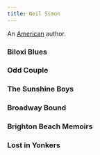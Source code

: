 ```yaml
---
title: Neil Simon
---
```


An [American](../index.html) author.

### Biloxi Blues

### Odd Couple

### The Sunshine Boys

### Broadway Bound

### Brighton Beach Memoirs

### Lost in Yonkers
